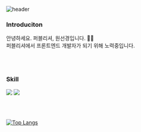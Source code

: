 <!--
**kyengee/kyengee** is a ✨ _special_ ✨ repository because its `README.md` (this file) appears on your GitHub profile.

Here are some ideas to get you started:

- 🔭 I’m currently working on ...
- 🌱 I’m currently learning ...
- 👯 I’m looking to collaborate on ...
- 🤔 I’m looking for help with ...
- 💬 Ask me about ...
- 📫 How to reach me: ...
- 😄 Pronouns: ...
- ⚡ Fun fact: ...
-->

![header](https://capsule-render.vercel.app/api?type=wave&color=auto&height=300&section=header&text=kyengee&fontSize=90)

<h3>Introduciton</h3>
<p>안녕하세요. 퍼블리셔, 원선경입니다. 👩🏻<br>
퍼블리셔에서 프론트엔드 개발자가 되기 위해 노력중입니다.</p>

<br><br>

<h3>Skill</h3>
<img src="https://img.shields.io/badge/TypeScript-1572B6?style=flat&logo=TypeScript&logoColor=white"/>
<img src="https://img.shields.io/badge/TypeScript-3178C6?style=flat&logo=TypeScript&logoColor=white"/>

<br><br>

[![Top Langs](https://github-readme-stats.vercel.app/api/top-langs/?username=kyengee&layout=compact)](https://github.com/kyengee/github-readme-stats)
